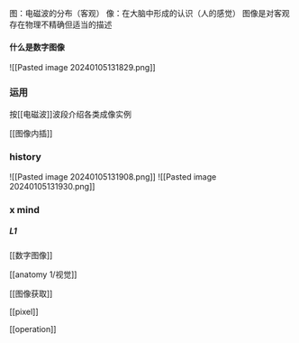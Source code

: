 图：电磁波的分布（客观） 
像：在大脑中形成的认识（人的感觉） 
图像是对客观存在物理不精确但适当的描述
#### 什么是数字图像
![[Pasted image 20240105131829.png]]

### 运用
按[[电磁波]]波段介绍各类成像实例

[[图像内插]]


### history
![[Pasted image 20240105131908.png]]
![[Pasted image 20240105131930.png]]
### x mind

##### L1
[[数字图像]]

[[anatomy 1/视觉]]

[[图像获取]]

[[pixel]]

[[operation]]
